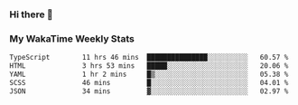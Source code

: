 ### Hi there 👋

<!--
**royschrauwen/royschrauwen** is a ✨ _special_ ✨ repository because its `README.md` (this file) appears on your GitHub profile.

Here are some ideas to get you started:

- 🔭 I’m currently working on ...
- 🌱 I’m currently learning ...
- 👯 I’m looking to collaborate on ...
- 🤔 I’m looking for help with ...
- 💬 Ask me about ...
- 📫 How to reach me: ...
- 😄 Pronouns: ...
- ⚡ Fun fact: ...
-->


### My WakaTime Weekly Stats
<!--START_SECTION:waka-->

```txt
TypeScript        11 hrs 46 mins  ███████████████░░░░░░░░░░   60.57 %
HTML              3 hrs 53 mins   █████░░░░░░░░░░░░░░░░░░░░   20.06 %
YAML              1 hr 2 mins     █▒░░░░░░░░░░░░░░░░░░░░░░░   05.38 %
SCSS              46 mins         █░░░░░░░░░░░░░░░░░░░░░░░░   04.01 %
JSON              34 mins         ▓░░░░░░░░░░░░░░░░░░░░░░░░   02.97 %
```

<!--END_SECTION:waka-->
